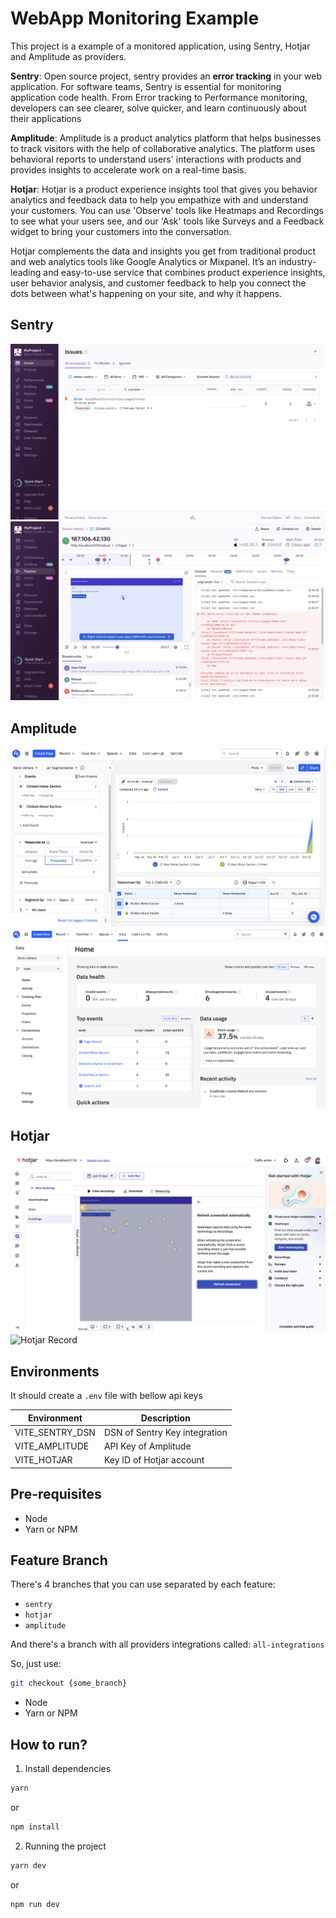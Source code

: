 # WebApp Monitoring Example

This project is a example of a monitored application, using Sentry, Hotjar and Amplitude as providers.

**Sentry**: Open source project, sentry provides an **error tracking** in your web application. For software teams, Sentry is essential for monitoring application code health. From Error tracking to Performance monitoring, developers can see clearer, solve quicker, and learn continuously about their applications

**Amplitude**: Amplitude is a product analytics platform that helps businesses to track visitors with the help of collaborative analytics. The platform uses behavioral reports to understand users' interactions with products and provides insights to accelerate work on a real-time basis.

**Hotjar**: Hotjar is a product experience insights tool that gives you behavior analytics and feedback data to help you empathize with and understand your customers. You can use 'Observe' tools like Heatmaps and Recordings to see what your users see, and our 'Ask' tools like Surveys and a Feedback widget to bring your customers into the conversation.

Hotjar complements the data and insights you get from traditional product and web analytics tools like Google Analytics or Mixpanel. It’s an industry-leading and easy-to-use service that combines product experience insights, user behavior analysis, and customer feedback to help you connect the dots between what's happening on your site, and why it happens.

## Sentry

![Sentry showing an error](public/sentry.png)
![Sentry recording](public/sentry-error-record.png)

## Amplitude

![Amplitude Dashboard](public/amplitude-dash.png)
![Amplitude home](public/amplitude.png)

## Hotjar

![Hotjar Heatmap](public/hotjar-heatmap.png)
![Hotjar Record](public/hotjar-record.gif)

## Environments

It should create a `.env` file with bellow api keys

| Environment     | Description                   |
| --------------- | ----------------------------- |
| VITE_SENTRY_DSN | DSN of Sentry Key integration |
| VITE_AMPLITUDE  | API Key of Amplitude          |
| VITE_HOTJAR     | Key ID of Hotjar account      |

## Pre-requisites

- Node
- Yarn or NPM

## Feature Branch

There's 4 branches that you can use separated by each feature:

- `sentry`
- `hotjar`
- `amplitude`

And there's a branch with all providers integrations called: `all-integrations`

So, just use:

```sh
git checkout {some_branch}
```

- Node
- Yarn or NPM

## How to run?

1. Install dependencies

```sh
yarn
```

or

```sh
npm install
```

2. Running the project

```sh
yarn dev
```

or

```sh
npm run dev
```
